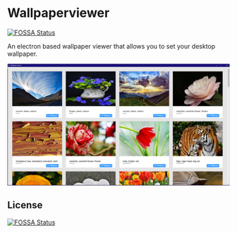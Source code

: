 # Wallpaperviewer
[![FOSSA Status](https://app.fossa.io/api/projects/git%2Bgithub.com%2FImNotLiam%2FWallpaperviewer.svg?type=shield)](https://app.fossa.io/projects/git%2Bgithub.com%2FImNotLiam%2FWallpaperviewer?ref=badge_shield)

An electron based wallpaper viewer that allows you to set your desktop wallpaper.

![](screen.png)


## License
[![FOSSA Status](https://app.fossa.io/api/projects/git%2Bgithub.com%2FImNotLiam%2FWallpaperviewer.svg?type=large)](https://app.fossa.io/projects/git%2Bgithub.com%2FImNotLiam%2FWallpaperviewer?ref=badge_large)